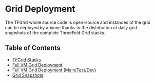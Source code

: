 # Grid Deployment

The TFGrid whole source code is open-source and instances of the grid can be deployed by anyone thanks to the distribution of daily grid snapshots of the complete ThreeFold Grid stacks.

## Table of Contents

- [TFGrid Stacks](./tfgrid_stacks.md)
- [Full VM Grid Deployment](./grid_deployment_full_vm.md)
- [Full VM Grid Deployment (Main/Test/Dev)](./grid_deployment_full_vm_main_test_dev.md)
- [Grid Snapshots](./snapshots.md)